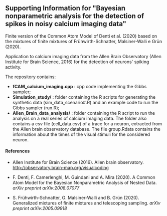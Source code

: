 ## Supporting Information for "Bayesian nonparametric analysis for the detection of spikes in noisy calcium imaging data"

Finite version of the Common Atom Model of Denti et al. (2020) based on the mixtures of finite mixtures of Frühwirth-Schnatter, Malsiner-Walli e Grün (2020).

Application to calcium imaging data from the Allen Brain Observatory (Allen  Institute  for  Brain  Science,  2016) for the detection of neurons' spiking activity.



The repository contains:
- **fCAM_calcium_imaging.cpp** : cpp code implementing the Gibbs sampler;
- **Simulation_study/** : folder containing the R scripts for generating the synthetic data (sim_data_scenario#.R) and an example code to run the Gibbs sampler (run.R);
- **Allen_Brain_data_analysis/** : folder containing the R script to run the analysis on a real series of calcium imaging data. The folder also contains a csv file (cell_data.csv) of a trace for a neuron, extracted from the Allen brain observatory database. The file group.Rdata contains the information about the times of the visual stimuli for the considered neuron.

#### References
- Allen Institute for Brain Science (2016). Allen brain observatory.  http://observatory.brain-map.org/visualcoding

- F. Denti, F. Camerlenghi, M. Guindani and A. Mira (2020). A Common Atom Model for the Bayesian Nonparametric Analysis of Nested Data. *arXiv preprint arXiv:2008.07077*

- S. Frühwirth-Schnatter, G. Malsiner-Walli and B. Grün (2020). Generalized mixtures of finite mixtures and telescoping sampling. *arXiv preprint arXiv:2005.09918*
